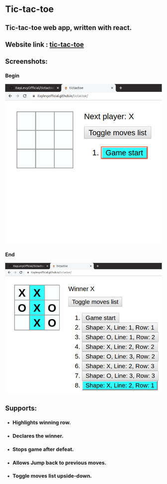 # Tic-tac-toe
## Tic-tac-toe web app, written with react.
## Website link : [tic-tac-toe](https://itaylevyofficial.github.io/tictactoe/)
## Screenshots:
### Begin
![Game beginning](./screenshots/game-begin.png)
### End
![Game beginning](./screenshots/end.png)

## Supports:
* ### Highlights winning row. 
* ### Declares the winner.
* ### Stops game after defeat.
* ### Allows Jump back to previous moves.
* ### Toggle moves list upside-down.


